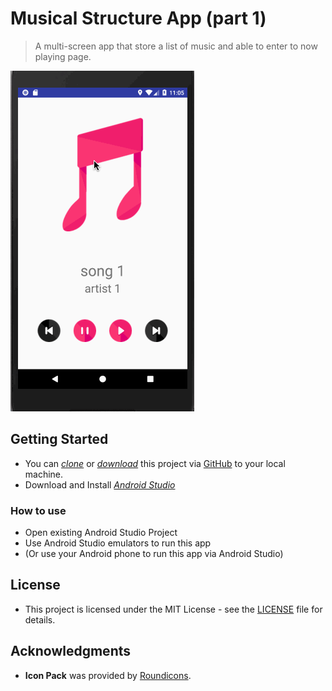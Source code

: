 # Musical Structure App (part 1)
> A multi-screen app that store a list of music and able to enter to now playing page.

[![Image](showcase.gif)](Image)

## Getting Started

* You can *[clone](https://github.com/arrickx/MusicalStructureApp.git)* or *[download](https://github.com/arrickx/MusicalStructureApp.git)* this project via [GitHub](https://github.com) to your local machine.
* Download and Install *[Android Studio](https://developer.android.com/studio/index.html)*

### How to use

* Open existing Android Studio Project
* Use Android Studio emulators to run this app
* (Or use your Android phone to run this app via Android Studio)


## License

* This project is licensed under the MIT License - see the [LICENSE](LICENSE) file for details.

## Acknowledgments

* **Icon Pack** was provided by [Roundicons](https://www.flaticon.com/packs/multimedia-2).



